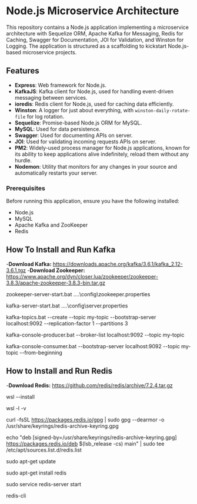# Node.js Microservice Architecture

This repository contains a Node.js application implementing a microservice architecture with Sequelize ORM, Apache Kafka for Messaging, Redis for Caching, Swagger for Documentation, JOI for Validation, and Winston for Logging. The application is structured as a scaffolding to kickstart Node.js-based microservice projects.

## Features

- **Express**: Web framework for Node.js.
- **KafkaJS**: Kafka client for Node.js, used for handling event-driven messaging between services.
- **ioredis**: Redis client for Node.js, used for caching data efficiently.
- **Winston**: A logger for just about everything, with `winston-daily-rotate-file` for log rotation.
- **Sequelize**: Promise-based Node.js ORM for MySQL.
- **MySQL**: Used for data persistence.
- **Swagger**: Used for documenting APIs on server.
- **JOI**: Used for validating incoming requests APIs on server.
- **PM2**: Widely-used process manager for Node.js applications, known for its ability to keep applications alive indefinitely, reload them without any hurdle.
- **Nodemon**: Utility that monitors for any changes in your source and automatically restarts your server.

### Prerequisites

Before running this application, ensure you have the following installed:

- Node.js
- MySQL
- Apache Kafka and ZooKeeper
- Redis

## How To Install and Run Kafka 

-**Download Kafka:** https://downloads.apache.org/kafka/3.6.1/kafka_2.12-3.6.1.tgz
-**Download Zookeeper:** https://www.apache.org/dyn/closer.lua/zookeeper/zookeeper-3.8.3/apache-zookeeper-3.8.3-bin.tar.gz 

zookeeper-server-start.bat ..\..\config\zookeeper.properties

kafka-server-start.bat ..\..\config\server.properties

kafka-topics.bat --create --topic my-topic --bootstrap-server localhost:9092 --replication-factor 1 --partitions 3

kafka-console-producer.bat --broker-list localhost:9092 --topic my-topic

kafka-console-consumer.bat --bootstrap-server localhost:9092 --topic my-topic --from-beginning

## How to Install and Run Redis

-**Download Redis:** https://github.com/redis/redis/archive/7.2.4.tar.gz

wsl --install

wsl -l -v

curl -fsSL https://packages.redis.io/gpg | sudo gpg --dearmor -o /usr/share/keyrings/redis-archive-keyring.gpg

echo "deb [signed-by=/usr/share/keyrings/redis-archive-keyring.gpg] https://packages.redis.io/deb $(lsb_release -cs) main" | sudo tee /etc/apt/sources.list.d/redis.list

sudo apt-get update

sudo apt-get install redis

sudo service redis-server start

redis-cli 
